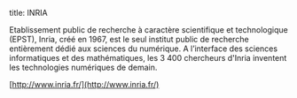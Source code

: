 title: INRIA

Etablissement public de recherche à caractère scientifique et technologique (EPST), Inria, créé en 1967, est le seul institut public de recherche entièrement dédié aux sciences du numérique. A l’interface des sciences informatiques et des mathématiques, les 3 400 chercheurs d'Inria inventent les technologies numériques de demain.

[http://www.inria.fr/](http://www.inria.fr/)
